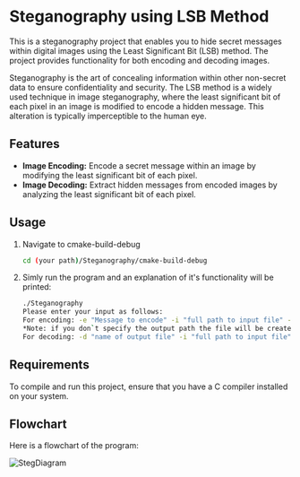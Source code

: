 # Steganography using LSB Method

This is a steganography project that enables you to hide secret messages within digital images using the Least Significant Bit (LSB) method. The project provides functionality for both encoding and decoding images.

Steganography is the art of concealing information within other non-secret data to ensure confidentiality and security. The LSB method is a widely used technique in image steganography, where the least significant bit of each pixel in an image is modified to encode a hidden message. This alteration is typically imperceptible to the human eye.

## Features

- **Image Encoding:** Encode a secret message within an image by modifying the least significant bit of each pixel.
- **Image Decoding:** Extract hidden messages from encoded images by analyzing the least significant bit of each pixel.

## Usage

1. Navigate to cmake-build-debug

   ```bash
   cd (your path)/Steganography/cmake-build-debug
2. Simly run the program and an explanation of it's functionality will be printed:

    ```bash
   ./Steganography
   Please enter your input as follows:
   For encoding: -e "Message to encode" -i "full path to input file" -o "full path to where the output file will be stored"
   *Note: if you don`t specify the output path the file will be created in your current directory
   For decoding: -d "name of output file" -i "full path to input file"

## Requirements
To compile and run this project, ensure that you have a C compiler installed on your system.

## Flowchart
Here is a flowchart of the program:

![StegDiagram](/uploads/4cb9863e6883daad1c3110793528e3b9/StegDiagram.png)
